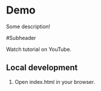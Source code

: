 # Demo

Some description!

#Subheader

Watch tutorial on YouTube.

## Local development

1. Open index.html in your browser.